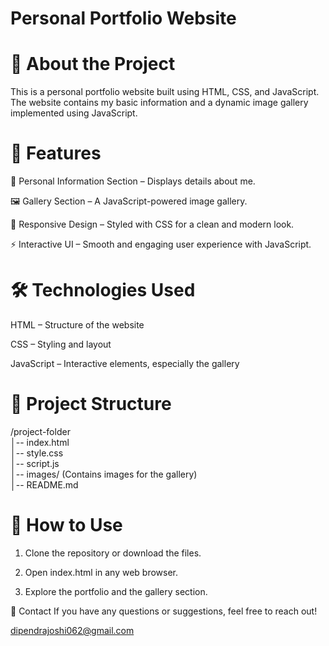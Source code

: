 #   Personal Portfolio Website

# 📝 About the Project

This is a personal portfolio website built using HTML, CSS, and JavaScript. The website contains my basic information and a dynamic image gallery implemented using JavaScript.

# 🚀 Features

📌 Personal Information Section – Displays details about me.

🖼️ Gallery Section – A JavaScript-powered image gallery.

🎨 Responsive Design – Styled with CSS for a clean and modern look.

⚡ Interactive UI – Smooth and engaging user experience with JavaScript.

# 🛠️ Technologies Used

HTML – Structure of the website

CSS – Styling and layout

JavaScript – Interactive elements, especially the gallery

# 📂 Project Structure
/project-folder  
│-- index.html  
│-- style.css  
│-- script.js  
│-- images/ (Contains images for the gallery)  
│-- README.md

# 📜 How to Use
1. Clone the repository or download the files.


2. Open index.html in any web browser.


3. Explore the portfolio and the gallery section.



📧 Contact
If you have any questions or suggestions, feel free to reach out!

dipendrajoshi062@gmail.com
